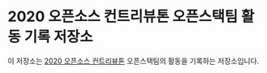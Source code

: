 # 2020 오픈소스 컨트리뷰톤 오픈스택팀 활동 기록 저장소

이 저장소는 [2020 오픈소스 컨트리뷰톤](https://www.oss.kr/contributhon) 오픈스택팀의 활동을 기록하는 저장소입니다.
